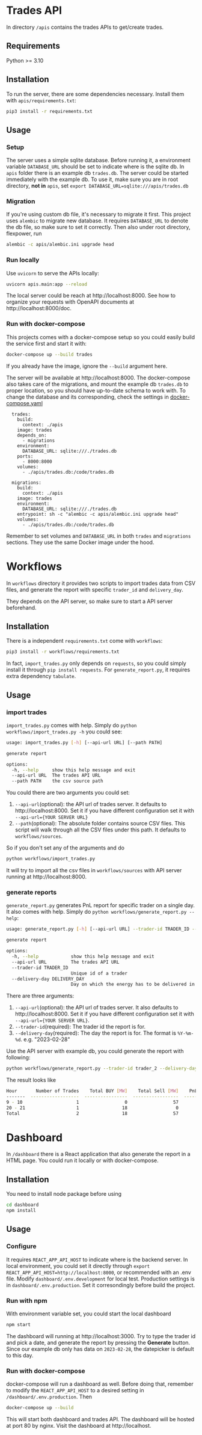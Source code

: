 # Trades API

In directory `/apis` contains the trades APIs to get/create trades. 

## Requirements

Python >= 3.10

## Installation

To run the server, there are some dependencies necessary. Install them with `apis/requirements.txt`:

```bash
pip3 install -r requirements.txt
```

## Usage

### Setup

The server uses a simple sqlite database. Before running it, a environment variable `DATABASE_URL` should be set to indicate where is the sqlite db. In `apis` folder there is an example db `trades.db`. The server could be started immediately with the example db. To use it, make sure you are in root directory, **not in** `apis`, set `export DATABASE_URL=sqlite:///apis/trades.db`

### Migration

If you're using custom db file, it's necessary to migrate it first. This project uses `alembic` to migrate new database. It requires `DATABASE_URL` to denote the db file, so make sure to set it correctly. Then also under root directory, flexpower, run 
```bash
alembic -c apis/alembic.ini upgrade head
```

### Run locally
Use `uvicorn` to serve the APIs locally:
```bash
uvicorn apis.main:app --reload
```
The local server could be reach at http://localhost:8000. See how to organize your requests with OpenAPI documents at http://localhost:8000/doc.


### Run with docker-compose
This projects comes with a docker-compose setup so you could easily build the service first and start it with:
```bash
docker-compose up --build trades
```
If you already have the image, ignore the `--build` argument here.

The server will be available at http://localhost:8000. The docker-compose also takes care of the migrations, and mount the example db `trades.db` to proper location, so you should have up-to-date schema to work with. To change the database and its corresponding, check the settings in [docker-compose.yaml](docker-compose.yaml)
```docker-compose
  trades:
    build: 
      context: ./apis
    image: trades
    depends_on:
      - migrations
    environment:
      DATABASE_URL: sqlite:///./trades.db
    ports:
      - 8000:8000
    volumes:
      - ./apis/trades.db:/code/trades.db

  migrations:
    build: 
      context: ./apis
    image: trades
    environment:
      DATABASE_URL: sqlite:///./trades.db
    entrypoint: sh -c "alembic -c apis/alembic.ini upgrade head"
    volumes:
      - ./apis/trades.db:/code/trades.db
```
Remember to set volumes and `DATABASE_URL` in both `trades` and `migrations` sections. They use the same Docker image under the hood.

# Workflows

In `workflows` directory it provides two scripts to import trades data from CSV files, and generate the report with specific `trader_id` and `delivery_day`.

They depends on the API server, so make sure to start a API server beforehand.

## Installation
There is a independent `requirements.txt` come with `workflows`:
```bash
pip3 install -r workflows/requirements.txt
```

In fact, `import_trades.py` only depends on `requests`, so you could simply install it through `pip install requests`. For `generate_report.py`, it requires extra dependency `tabulate`.

## Usage

### import trades

`import_trades.py` comes with help. Simply do `python workflows/import_trades.py -h` you could see:
```bash
usage: import_trades.py [-h] [--api-url URL] [--path PATH]

generate report

options:
  -h, --help     show this help message and exit
  --api-url URL  The trades API URL
  --path PATH    the csv source path
```
You could there are two arguments you could set:
1. `--api-url`(optional): the API url of trades server. It defaults to http://localhost:8000. Set it if you have different configuration set it with `--api-url={YOUR SERVER URL}`
2. `--path`(optional): The absolute folder contains source CSV files. This script will walk through all the CSV files under this path. It defaults to `workflows/sources`. 

So if you don't set any of the arguments and do 
```bash
python workflows/import_trades.py
```
It will try to import all the csv files in `workflows/sources` with API server running at http://localhost:8000.

### generate reports
`generate_report.py` generates PnL report for specific trader on a single day. It also comes with help. Simply do `python workflows/generate_report.py --help`:
```bash
usage: generate_report.py [-h] [--api-url URL] --trader-id TRADER_ID --delivery-day DELIVERY_DAY

generate report

options:
  -h, --help            show this help message and exit
  --api-url URL         The trades API URL
  --trader-id TRADER_ID
                        Unique id of a trader
  --delivery-day DELIVERY_DAY
                        Day on which the energy has to be delivered in local time.
```
There are three arguments:
1. `--api-url`(optional): the API url of trades server. It also defaults to http://localhost:8000. Set it if you have different configuration set it with `--api-url={YOUR SERVER URL}`.
2. `--trader-id`(required): The trader id the report is for.
3. `--delivery-day`(required): The day the report is for. The format is `%Y-%m-%d`. e.g. "2023-02-28"

Use the API server with example db, you could generate the report with following:
```bash
python workflows/generate_report.py --trader-id trader_2 --delivery-day 2023-02-28
```
The result looks like
```bash
Hour       Number of Trades    Total BUY [MW]    Total Sell [MW]    PnL [Eur]
-------  ------------------  ----------------  -----------------  -----------
9 - 10                    1                 0                 57        -4446
20 - 21                   1                18                  0          612
Total                     2                18                 57        -3834
```

# Dashboard
In `/dashboard` there is a React application that also generate the report in a HTML page. You could run it locally or with docker-compose.

## Installation
You need to install node package before using
```bash
cd dashboard
npm install
```

## Usage

### Configure
It requires `REACT_APP_API_HOST` to indicate where is the backend server. In local environment, you could set it directly through `export REACT_APP_API_HOST=http://localhost:8000`, or recommended with an .env file. Modify `dashboard/.env.development` for local test. Production settings is in `dashboard/.env.production`. Set it corresondingly before build the project.

### Run with npm
With environment variable set, you could start the local dashboard
```bash
npm start
```
The dashboard will running at http://localhost:3000. Try to type the trader id and pick a date, and generate the report by pressing the **Generate** button. Since our example db only has data on `2023-02-28`, the datepicker is default to this day.

### Run with docker-compose
docker-compose will run a dashboard as well. Before doing that, remember to modify the `REACT_APP_API_HOST` to a desired setting in `/dashboard/.env.production`. Then
```bash
docker-compose up --build
```
This will start both dashboard and trades API. The dashboard will be hosted at port 80 by nginx. Visit the dashboard at http://localhost.
